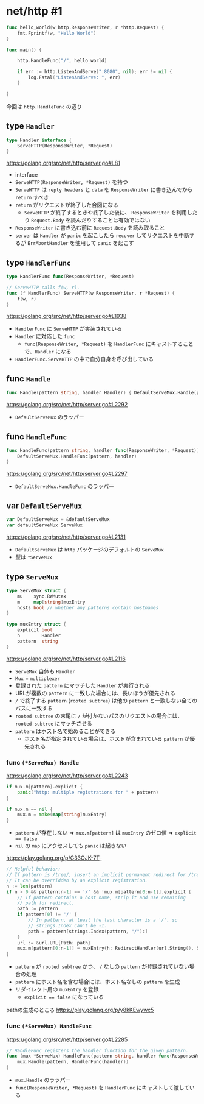 # net/http #1

```go
func hello_world(w http.ResponseWriter, r *http.Request) {
	fmt.Fprintf(w, "Hello World")
}

func main() {

	http.HandleFunc("/", hello_world)

	if err := http.ListenAndServe(":8080", nil); err != nil {
		log.Fatal("ListenAndServe: ", err)
	}

}
```

今回は `http.HandleFunc` の辺り

## type `Handler`

```go
type Handler interface {
	ServeHTTP(ResponseWriter, *Request)
}
```

https://golang.org/src/net/http/server.go#L81

* interface
* `ServeHTTP(ResponseWriter, *Request)` を持つ
* `ServeHTTP` は `reply headers` と `data` を `ResponseWriter` に書き込んでから `return` すべき
* `return` がリクエストが終了した合図になる
  * `ServeHTTP` が終了するときや終了した後に、 `ResponseWriter` を利用したり `Request.Body` を読んだりすることは有効ではない
* `ResponseWriter` に書き込む前に `Request.Body` を読み取ること
* `server` は `Handler` が `panic` を起こしたら `recover` してリクエストを中断するが `ErrAbortHandler` を使用して `panic` を起こす

## type `HandlerFunc`

```go
type HandlerFunc func(ResponseWriter, *Request)

// ServeHTTP calls f(w, r).
func (f HandlerFunc) ServeHTTP(w ResponseWriter, r *Request) {
	f(w, r)
}
```

https://golang.org/src/net/http/server.go#L1938

* `HandlerFunc` に `ServeHTTP` が実装されている
* `Handler` に対応した `func`
  * `func(ResponseWriter, *Request)` を `HandlerFunc` にキャストすることで、`Handler` になる
* `HandlerFunc.ServeHTTP` の中で自分自身を呼び出している

## func `Handle`

```go
func Handle(pattern string, handler Handler) { DefaultServeMux.Handle(pattern, handler) }
```

https://golang.org/src/net/http/server.go#L2292

* `DefaultServeMux` のラッパー

## func `HandleFunc`

```go
func HandleFunc(pattern string, handler func(ResponseWriter, *Request)) {
	DefaultServeMux.HandleFunc(pattern, handler)
}
```

https://golang.org/src/net/http/server.go#L2297

* `DefaultServeMux.HandleFunc` のラッパー

## var `DefaultServeMux`

```go
var DefaultServeMux = &defaultServeMux
var defaultServeMux ServeMux
```

https://golang.org/src/net/http/server.go#L2131

* `DefaultServeMux` は `http` パッケージのデフォルトの `ServeMux`
* 型は `*ServeMux`

## type `ServeMux`

```go
type ServeMux struct {
	mu    sync.RWMutex
	m     map[string]muxEntry
	hosts bool // whether any patterns contain hostnames
}

type muxEntry struct {
	explicit bool
	h        Handler
	pattern  string
}
```

https://golang.org/src/net/http/server.go#L2116

* `ServeMux` 自体も `Handler`
* `Mux` = `multiplexer`
* 登録された `pattern` にマッチした `Handler` が実行される
* URLが複数の `pattern` に一致した場合には、長いほうが優先される
* `/` で終了する `pattern` (`rooted subtree`) は他の `pattern` と一致しない全てのパスに一致する
* `rooted subtree` の末尾に `/` が付かないパスのリクエストの場合には、`rooted subtree` にマッチさせる
* `pattern` はホスト名で始めることができる
    * ホスト名が指定されている場合は、ホストが含まれている `pattern` が優先される

### func `(*ServeMux) Handle`

https://golang.org/src/net/http/server.go#L2243

```go
if mux.m[pattern].explicit {
    panic("http: multiple registrations for " + pattern)
}

if mux.m == nil {
	mux.m = make(map[string]muxEntry)
}
```

* `pattern` が存在しない => `mux.m[pattern]` は `muxEntry` のゼロ値 => `explicit == false`
* `nil` の `map` にアクセスしても `panic` は起きない

https://play.golang.org/p/G33OJK-7T_

```go
// Helpful behavior:
// If pattern is /tree/, insert an implicit permanent redirect for /tree.
// It can be overridden by an explicit registration.
n := len(pattern)
if n > 0 && pattern[n-1] == '/' && !mux.m[pattern[0:n-1]].explicit {
	// If pattern contains a host name, strip it and use remaining
	// path for redirect.
	path := pattern
	if pattern[0] != '/' {
		// In pattern, at least the last character is a '/', so
		// strings.Index can't be -1.
		path = pattern[strings.Index(pattern, "/"):]
	}
	url := &url.URL{Path: path}
	mux.m[pattern[0:n-1]] = muxEntry{h: RedirectHandler(url.String(), StatusMovedPermanently), pattern: pattern}
}
```

* `pattern` が `rooted subtree` かつ、 `/` なしの `pattern` が登録されていない場合の処理
* `pattern` にホスト名を含む場合には、ホスト名なしの `pattern` を生成
* リダイレクト用の `muxEntry` を登録
    * `explicit == false` になっている

pathの生成のところ
https://play.golang.org/p/y8kKEwywc5

### func `(*ServeMux) HandleFunc`

https://golang.org/src/net/http/server.go#L2285

```go
// HandleFunc registers the handler function for the given pattern.
func (mux *ServeMux) HandleFunc(pattern string, handler func(ResponseWriter, *Request)) {
	mux.Handle(pattern, HandlerFunc(handler))
}
```

* `mux.Handle` のラッパー
* `func(ResponseWriter, *Request)` を `HandlerFunc` にキャストして渡している

